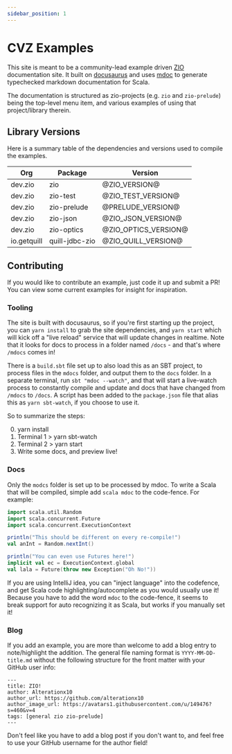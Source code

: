 ```yaml
---
sidebar_position: 1
---
```


# CVZ Examples

This site is meant to be a community-lead example driven [ZIO](https://zio.dev) documentation site. It built
on [docusaurus](https://docusaurus.io/) and uses [mdoc](https://scalameta.org/mdoc/) to generate typechecked markdown
documentation for Scala.

The documentation is structured as zio-projects (e.g. `zio` and `zio-prelude`) being the top-level menu item, and
various examples of using that project/library therein.

## Library Versions

Here is a summary table of the dependencies and versions used to compile the examples.

| Org | Package | Version|
|---|---|---|
| dev.zio |zio | @ZIO_VERSION@ |
| dev.zio |zio-test | @ZIO_TEST_VERSION@ |
| dev.zio |zio-prelude | @PRELUDE_VERSION@ |
| dev.zio |zio-json | @ZIO_JSON_VERSION@ |
| dev.zio |zio-optics | @ZIO_OPTICS_VERSION@ |
| io.getquill | quill-jdbc-zio | @ZIO_QUILL_VERSION@ |

## Contributing

If you would like to contribute an example, just code it up and submit a PR! You can view some current examples for
insight for inspiration.

### Tooling

The site is built with docusaurus, so if you're first starting up the project, you can
`yarn install` to grab the site dependencies, and `yarn start` which will kick off a "live reload" service that will
update changes in realtime. Note that it looks for docs to process in a folder named `/docs` - and that's where `/mdocs`
comes in!

There is a `build.sbt` file set up to also load this as an SBT project, to process files in the `mdocs` folder, and
output them to the `docs` folder. In a separate terminal, run `sbt "mdoc --watch"`, and that will start a live-watch
process to constantly compile and update and docs that have changed from `/mdocs` to `/docs`. A script has been added to
the `package.json` file that alias this as `yarn sbt-watch`, if you choose to use it.

So to summarize the steps:

0. yarn install
1. Terminal 1 > yarn sbt-watch
2. Terminal 2 > yarn start
3. Write some docs, and preview live!

### Docs

Only the `modcs` folder is set up to be processed by mdoc. To write a Scala that will be compiled, simple
add `scala mdoc` to the code-fence. For example:

```scala mdoc
import scala.util.Random
import scala.concurrent.Future
import scala.concurrent.ExecutionContext

println("This should be different on every re-compile!")
val anInt = Random.nextInt()

println("You can even use Futures here!")
implicit val ec = ExecutionContext.global
val lala = Future(throw new Exception("Oh No!"))
```

If you are using IntelliJ idea, you can "inject language" into the codefence, and get Scala code
highlighting/autocomplete as you would usually use it! Because you have to add the word `mdoc` to the code-fence, it
seems to break support for auto recognizing it as Scala, but works if you manually set it!

### Blog

If you add an example, you are more than welcome to add a blog entry to note/highlight the addition. The general file
naming format is `YYYY-MM-DD-title.md` without the following structure for the front matter with your GitHub user info:

```
---
title: ZIO!
author: Alterationx10
author_url: https://github.com/alterationx10
author_image_url: https://avatars1.githubusercontent.com/u/149476?s=460&v=4
tags: [general zio zio-prelude]
---
```

Don't feel like you have to add a blog post if you don't want to, and feel free to use your GitHub username for the
author field!
